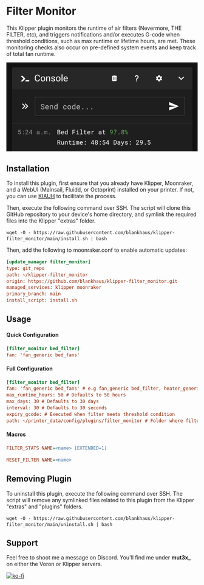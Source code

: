 # Filter Monitor

This Klipper plugin monitors the runtime of air filters (Nevermore, THE FILTER, etc), and triggers notifications and/or executes G-code when threshold conditions, such as max runtime or lifetime hours, are met. These monitoring checks also occur on pre-defined system events and keep track of total fan runtime.

![Example](./example.png)

## Installation

To install this plugin, first ensure that you already have Klipper, Moonraker, and a WebUI (Mainsail, Fluidd, or Octoprint) installed on your printer. If not, you can use [KIAUH](https://github.com/dw-0/kiauh) to facilitate the process.

Then, execute the following command over SSH. The script will clone this GitHub repository to your device's home directory, and symlink the required files into the Klipper "extras" folder.

```
wget -O - https://raw.githubusercontent.com/blankhaus/klipper-filter_monitor/main/install.sh | bash
```

Then, add the following to moonraker.conf to enable automatic updates:

```ini
[update_manager filter_monitor]
type: git_repo
path: ~/klipper-filter_monitor
origin: https://github.com/blankhaus/klipper-filter_monitor.git
managed_services: klipper moonraker
primary_branch: main
install_script: install.sh
```

## Usage

#### Quick Configuration

```ini
[filter_monitor bed_filter]
fan: 'fan_generic bed_fans'
```

#### Full Configuration

```ini
[filter_monitor bed_filter]
fan: 'fan_generic bed_fans' # e.g fan_generic bed_filter, heater_generic heated_chamber, etc
max_runtime_hours: 50 # Defaults to 50 hours
max_days: 30 # Defaults to 30 days
interval: 30 # Defaults to 30 seconds
expiry_gcode: # Executed when filter meets threshold condition
path: ~/printer_data/config/plugins/filter_monitor # Folder where filter data is stored
```

#### Macros

```ini
FILTER_STATS NAME=<name> [EXTENDED=1]
```

```ini
RESET_FILTER NAME=<name>
```

## Removing Plugin

To uninstall this plugin, execute the following command over SSH. The script will remove any symlinked files related to this plugin from the Klipper "extras" and "plugins" folders.

```
wget -O - https://raw.githubusercontent.com/blankhaus/klipper-filter_monitor/main/uninstall.sh | bash
```

## Support

Feel free to shoot me a message on Discord. You'll find me under **mut3x_** on either the Voron or Klipper servers.

[![ko-fi](https://ko-fi.com/img/githubbutton_sm.svg)](https://ko-fi.com/M4M3125C21)
